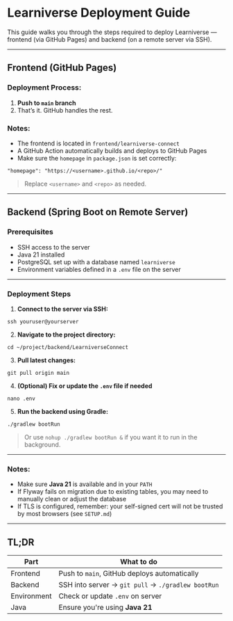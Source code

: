 # Learniverse Deployment Guide

This guide walks you through the steps required to deploy Learniverse — frontend (via GitHub Pages) and backend (on a remote server via SSH).

---

## Frontend (GitHub Pages)

### Deployment Process:
1. **Push to `main` branch**
2. That’s it. GitHub handles the rest.

### Notes:
- The frontend is located in `frontend/learniverse-connect`
- A GitHub Action automatically builds and deploys to GitHub Pages
- Make sure the `homepage` in `package.json` is set correctly:

```
"homepage": "https://<username>.github.io/<repo>/"
```

> Replace `<username>` and `<repo>` as needed.

---

## Backend (Spring Boot on Remote Server)

### Prerequisites
- SSH access to the server
- Java 21 installed
- PostgreSQL set up with a database named `learniverse`
- Environment variables defined in a `.env` file on the server

---

### Deployment Steps

1. **Connect to the server via SSH:**

```
ssh youruser@yourserver
```

2. **Navigate to the project directory:**

```
cd ~/project/backend/LearniverseConnect
```

3. **Pull latest changes:**

```
git pull origin main
```

4. **(Optional) Fix or update the `.env` file if needed**

```
nano .env
```

5. **Run the backend using Gradle:**

```
./gradlew bootRun
```

> Or use `nohup ./gradlew bootRun &` if you want it to run in the background.

---

### Notes:

- Make sure **Java 21** is available and in your `PATH`
- If Flyway fails on migration due to existing tables, you may need to manually clean or adjust the database
- If TLS is configured, remember: your self-signed cert will not be trusted by most browsers (see `SETUP.md`)

---

## TL;DR

| Part | What to do |
|------|------------|
| Frontend | Push to `main`, GitHub deploys automatically |
| Backend | SSH into server → `git pull` → `./gradlew bootRun` |
| Environment | Check or update `.env` on server |
| Java | Ensure you're using **Java 21** |

